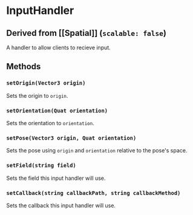 # InputHandler
## Derived from [[Spatial]] (`scalable: false`)

A handler to allow clients to recieve input.

## Methods
### `setOrigin(Vector3 origin)`
Sets the origin to `origin`. 

### `setOrientation(Quat orientation)`
Sets the orientation to `orientation`. 

### `setPose(Vector3 origin, Quat orientation)`
Sets the pose using `origin` and `orientation` relative to the pose's space.

### `setField(string field)`
Sets the field this input handler will use.

### `setCallback(string callbackPath, string callbackMethod)`
Sets the callback this input handler will use.